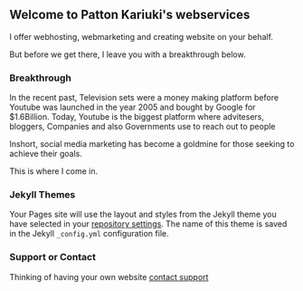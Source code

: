 ## Welcome to Patton Kariuki's webservices

I offer webhosting, webmarketing and creating website on your behalf.

But before we get there, I leave you with a breakthrough below.

### Breakthrough

In the recent past, Television sets were a money making platform before Youtube was launched in the year 2005 and bought by Google for $1.6Billion. Today, Youtube is the biggest platform where advitesers, bloggers, Companies and also Governments use to reach out to people

Inshort, social media marketing has become a goldmine for those seeking to achieve their goals.

This is where I come in. 

### Jekyll Themes

Your Pages site will use the layout and styles from the Jekyll theme you have selected in your [repository settings](https://github.com/PattonKariuki/website/settings). The name of this theme is saved in the Jekyll `_config.yml` configuration file.

### Support or Contact

Thinking of having your own website [contact support](https://www.instagram.com/kiki_patton) 
